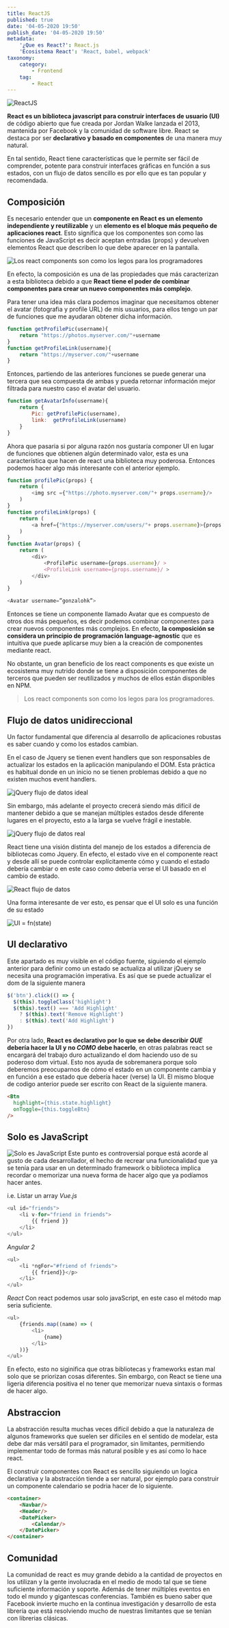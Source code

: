 ```yaml
---
title: ReactJS
published: true
date: '04-05-2020 19:50'
publish_date: '04-05-2020 19:50'
metadata:
    '¿Que es React?': React.js
    'Ecosistema React': 'React, babel, webpack'
taxonomy:
    category:
        - Frontend
    tag:
        - React
---
```


![ReactJS](./images/react-logo.png?classes=center-block)

**React es un biblioteca javascript para construir interfaces de usuario (UI)** de código abierto que fue creada por Jordan Walke lanzada el 2013, mantenida por Facebook y la comunidad de software libre. React se destaca por ser **declarativo y basado en componentes** de una manera muy natural.

En tal sentido, React tiene características que le permite ser fácil de comprender, potente para construir interfaces gráficas en función a sus estados, con un flujo de datos sencillo es por ello que es tan popular y recomendada. 
## Composición
Es necesario entender que un **componente en React es un elemento independiente y reutilizable** y un **elemento es el bloque más pequeño de aplicaciones react**. Esto significa que los componentes son como las funciones de JavaScript es decir aceptan entradas (props) y devuelven elementos React que describen lo que debe aparecer en la pantalla.

![ Los react components son como los legos para los programadores](./images/composicion-lego.jpg?classes=center-block)

En efecto, la composición es una de las propiedades que más caracterizan a esta biblioteca debido a que **React tiene el poder de combinar componentes para crear un nuevo componentes más complejo**.

Para tener una idea más clara podemos imaginar que necesitamos obtener el avatar (fotografia y profile URL) de mis usuarios, para ellos tengo un par de funciones que me ayudaran obtener dicha información. 
```js
function getProfilePic(username){
	return "https://photos.myserver.com/"+username
}
function getProfileLink(username){
	return "https://myserver.com/"+username
}
```
Entonces, partiendo de las anteriores funciones se puede generar una tercera que sea compuesta de ambas y pueda retornar información mejor filtrada para nuestro caso el avatar del usuario.
```js  
function getAvatarInfo(username){
	return {
		Pic: getProfilePic(username),
		link:  getProfileLink(username)
	}
}
```
Ahora que pasaria si por alguna razón nos gustaría componer UI en lugar de funciones que obtienen algún determinado valor, esta es una característica que hacen de react una biblioteca muy poderosa. Entonces podemos hacer algo más interesante con el anterior ejemplo. 
```js
function profilePic(props) {
	return (
		<img src ={"https://photo.myserver.com/"+ props.username}/>
	)
}
function profileLink(props) {
	return (
		<a href={"https://myserver.com/users/"+ props.username}>{props.username}</a>
	)
}
function Avatar(props) {
	return (
		<div>
			<ProfilePic username={props.username}/ >
			<ProfileLink username={props.username}/ >
		</div>
	)
}

<Avatar username=”gonzalohk”>
```
Entonces se tiene un componente llamado Avatar que es compuesto de otros dos más pequeños, es decir podemos combinar componentes para crear nuevos componentes más complejos. En efecto, **la composición se considera un principio de programación language-agnostic** que es intuitiva que puede aplicarse muy bien a la creación de componentes mediante react. 

No obstante, un gran beneficio de los react components es que existe un ecosistema muy nutrido donde se tiene a disposición componentes de terceros que pueden ser reutilizados y muchos de ellos están disponibles en NPM.

> Los react components son como los legos para los programadores.

## Flujo de datos unidireccional

Un factor fundamental que diferencia al desarrollo de aplicaciones robustas es saber cuando y como los estados cambian. 

En el caso de Jquery se tienen event handlers que son responsables de actualizar los estados en la aplicación manipulando el DOM. Esta práctica es habitual donde en un inicio no se tienen problemas debido a que no existen muchos event handlers.

![jQuery flujo de datos ideal](./images/jqueryb.png?classes=center-block)

Sin embargo, más adelante el proyecto crecerá siendo más difícil de  mantener debido a que se manejan múltiples estados desde diferente lugares en el proyecto, esto a la larga se vuelve frágil e inestable.

![jQuery flujo de datos real](./images/jquery.png?classes=center-block)

React tiene una visión distinta del manejo de los estados a diferencia de bibliotecas como Jquery. En efecto, el estado vive en el componente react y desde allí se puede controlar explícitamente cómo y cuando el estado debería cambiar o en este caso como deberia verse el UI basado en el cambio de estado.

![React flujo de datos](./images/react-ui.png?classes=center-block)

Una forma interesante de ver esto, es pensar que el UI solo es una función de su estado

![UI = fn(state)](./images/ui-fn-state.png?classes=center-block)
## UI declarativo 
Este apartado es muy visible en el código fuente, siguiendo el ejemplo anterior para definir como un estado se actualiza al utilizar jQuery se necesita una programación imperativa. Es así que se puede actualizar el dom de la siguiente manera 
```js
$('btn').click(() => {
  $(this).toggleClass('highlight')
  $(this).text() === 'Add Highlight'
    ? $(this).text('Remove Highlight')
    : $(this).text('Add Highlight')
})
```
Por otra lado, **React es declarativo por lo que se debe describir _QUE_ debería hacer la UI y no _COMO_ debe hacerlo**, en otras palabras react se encargará del trabajo duro actualizando el dom haciendo uso de su poderoso dom virtual. Esto nos ayuda de sobremanera porque solo deberemos preocuparnos de cómo el estado en un componente cambia y en función a ese estado que debería hacer (verse) la UI. El mismo bloque de codigo anterior puede ser escrito con React de la siguiente manera.
```html
<Btn
  highlight={this.state.highlight}
  onToggle={this.toggleBtn}
/>
```
## Solo es JavaScript
![Solo es JavaScript](./images/ecmascript6-js.png)
Este punto es controversial porque está acorde al gusto de cada desarrollador, el hecho de recrear una funcionalidad que ya se tenía para usar en un determinado framework o biblioteca implica recordar o memorizar una nueva forma de hacer algo que ya podíamos hacer antes. 

i.e. Listar un array
_Vue.js_
```js
<ul id="friends">
	<li v-for="friend in friends">
    	{{ friend }}
  	</li>
</ul>
```
_Angular 2_
```js
<ul>
	<li *ngFor="#friend of friends">
		{{ friend}}</p>
	</li>
</ul>
```
_React_
Con react podemos usar solo javaScript, en este caso el método map seria suficiente.
```js
<ul>
	{friends.map((name) => (
    	<li>
      		{name}
    	</li>
  	))}
</ul>
```
En efecto, esto no siginifica que otras bibliotecas y frameworks estan mal solo que se priorizan cosas diferentes. Sin embargo, con React se tiene una ligeria diferencia positiva el no tener que memorizar nueva sintaxis o formas de hacer algo.

## Abstraccion 
La abstracción resulta muchas veces difícil debido a que la naturaleza de algunos frameworks que suelen ser difíciles en el sentido de modelar, esta debe dar más versátil para el programador, sin limitantes, permitiendo implementar todo de formas más natural posible y es así como lo hace react. 

El construir componentes con React es sencillo siguiendo un logica declarativa y la abstracción tiende a ser natural, por ejemplo para construir un componente calendario se podria hacer de lo siguiente.
```html
<container>
	<Navbar/>
	<Header/>
	<DatePicker>
		<Calendar/>
	</DatePicker>
</container>
```
## Comunidad 
La comunidad de react es muy grande debido a la cantidad de proyectos en los utilizan y la gente involucrada en el medio de modo tal que se tiene suficiente información y soporte. Además de tener múltiples eventos en todo el mundo y gigantescas conferencias. También es bueno saber que Facebook invierte mucho en la continua investigación y desarrollo de esta librería que está resolviendo mucho de nuestras limitantes que se tenían con librerias clásicas.



    

